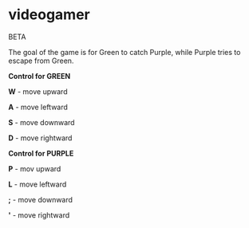 # videogamer
BETA


The goal of the game is for Green to catch Purple, while Purple tries to escape from Green.

**Control for GREEN**


**W** - move upward

**A** - move leftward

**S** - move downward

**D** - move rightward

**Control for PURPLE**


**P** - mov upward

**L** - move leftward

**;** - move downward

**'** - move rightward
